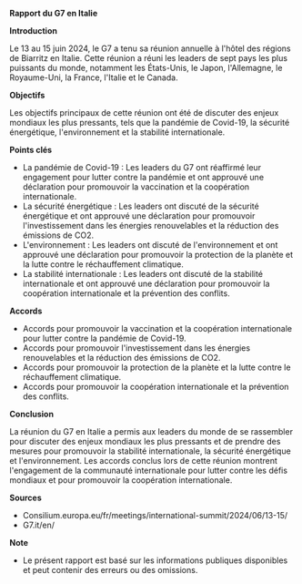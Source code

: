 **Rapport du G7 en Italie**

**Introduction**

Le 13 au 15 juin 2024, le G7 a tenu sa réunion annuelle à l'hôtel des régions de Biarritz en Italie. Cette réunion a réuni les leaders de sept pays les plus puissants du monde, notamment les États-Unis, le Japon, l'Allemagne, le Royaume-Uni, la France, l'Italie et le Canada.

**Objectifs**

Les objectifs principaux de cette réunion ont été de discuter des enjeux mondiaux les plus pressants, tels que la pandémie de Covid-19, la sécurité énergétique, l'environnement et la stabilité internationale.

**Points clés**

* La pandémie de Covid-19 : Les leaders du G7 ont réaffirmé leur engagement pour lutter contre la pandémie et ont approuvé une déclaration pour promouvoir la vaccination et la coopération internationale.
* La sécurité énergétique : Les leaders ont discuté de la sécurité énergétique et ont approuvé une déclaration pour promouvoir l'investissement dans les énergies renouvelables et la réduction des émissions de CO2.
* L'environnement : Les leaders ont discuté de l'environnement et ont approuvé une déclaration pour promouvoir la protection de la planète et la lutte contre le réchauffement climatique.
* La stabilité internationale : Les leaders ont discuté de la stabilité internationale et ont approuvé une déclaration pour promouvoir la coopération internationale et la prévention des conflits.

**Accords**

* Accords pour promouvoir la vaccination et la coopération internationale pour lutter contre la pandémie de Covid-19.
* Accords pour promouvoir l'investissement dans les énergies renouvelables et la réduction des émissions de CO2.
* Accords pour promouvoir la protection de la planète et la lutte contre le réchauffement climatique.
* Accords pour promouvoir la coopération internationale et la prévention des conflits.

**Conclusion**

La réunion du G7 en Italie a permis aux leaders du monde de se rassembler pour discuter des enjeux mondiaux les plus pressants et de prendre des mesures pour promouvoir la stabilité internationale, la sécurité énergétique et l'environnement. Les accords conclus lors de cette réunion montrent l'engagement de la communauté internationale pour lutter contre les défis mondiaux et pour promouvoir la coopération internationale.

**Sources**

* Consilium.europa.eu/fr/meetings/international-summit/2024/06/13-15/
* G7.it/en/

**Note**

* Le présent rapport est basé sur les informations publiques disponibles et peut contenir des erreurs ou des omissions.